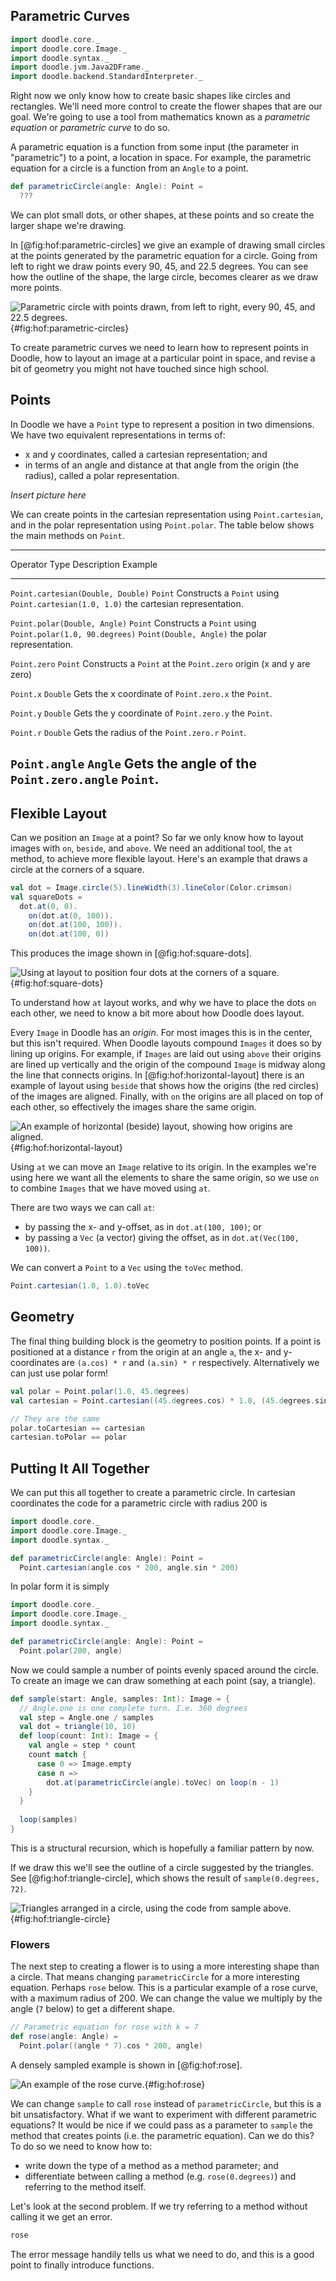 ## Parametric Curves

```scala mdoc:invisible
import doodle.core._
import doodle.core.Image._
import doodle.syntax._
import doodle.jvm.Java2DFrame._
import doodle.backend.StandardInterpreter._
```

Right now we only know how to create basic shapes like circles and rectangles.
We'll need more control to create the flower shapes that are our goal.
We're going to use a tool from mathematics known as a *parametric equation* or *parametric curve* to do so.

A parametric equation is a function from some input (the parameter in "parametric") to a point, a location in space.
For example, the parametric equation for a circle is a function from an `Angle` to a point.

```scala mdoc
def parametricCircle(angle: Angle): Point =
  ???
```

We can plot small dots, or other shapes, at these points and so create the larger shape we're drawing.

In [@fig:hof:parametric-circles] we give an example of drawing small circles at the points generated by the parametric equation for a circle. 
Going from left to right we draw points every 90, 45, and 22.5 degrees.
You can see how the outline of the shape, the large circle, becomes clearer as we draw more points.

![Parametric circle with points drawn, from left to right, every 90, 45, and 22.5 degrees.](src/pages/hof/parametric-circles.pdf+svg){#fig:hof:parametric-circles}

To create parametric curves we need to learn how to represent points in Doodle, how to layout an image at a particular point in space, and revise a bit of geometry you might not have touched since high school.


## Points

In Doodle we have a `Point` type to represent a position in two dimensions. We have two equivalent representations in terms of:

- x and y coordinates, called a cartesian representation; and
- in terms of an angle and distance at that angle from the origin (the radius), called a polar representation.

*Insert picture here*

We can create points in the cartesian representation using `Point.cartesian`, and in the polar representation using `Point.polar`. The table below shows the main methods on `Point`.

----------------------------------------------------------------------------------------------------------
Operator                            Type    Description                  Example
----------------------------------- ------- ---------------------------- ---------------------------------
`Point.cartesian(Double, Double)`   `Point` Constructs a `Point` using   `Point.cartesian(1.0, 1.0)`
                                            the cartesian
                                            representation.

`Point.polar(Double, Angle)`        `Point` Constructs a `Point` using   `Point.polar(1.0, 90.degrees)`
`Point(Double, Angle)`                      the polar representation. 

`Point.zero`                        `Point` Constructs a `Point` at the  `Point.zero`
                                            origin (x and y are zero)

`Point.x`                           `Double` Gets the x coordinate of    `Point.zero.x`
                                             the `Point`.

`Point.y`                           `Double` Gets the y coordinate of    `Point.zero.y`
                                             the `Point`.

`Point.r`                           `Double` Gets the radius of the      `Point.zero.r`
                                             `Point`.
                                             
`Point.angle`                       `Angle`  Gets the angle of the       `Point.zero.angle`
                                             `Point`.
-----------------------------------------------------------------------------------------------------------


## Flexible Layout

Can we position an `Image` at a point? 
So far we only know how to layout images with `on`, `beside`, and `above`.
We need an additional tool, the `at` method, to achieve more flexible layout.
Here's an example that draws a circle at the corners of a square.

```scala mdoc:silent
val dot = Image.circle(5).lineWidth(3).lineColor(Color.crimson)
val squareDots =
  dot.at(0, 0).
    on(dot.at(0, 100)).
    on(dot.at(100, 100)).
    on(dot.at(100, 0))
```

This produces the image shown in [@fig:hof:square-dots].

![Using `at` layout to position four dots at the corners of a square.](src/pages/hof/square-dots.pdf+svg){#fig:hof:square-dots}

To understand how `at` layout works, and why we have to place the dots `on` each other, we need to know a bit more about how Doodle does layout.

Every `Image` in Doodle has an *origin*.
For most images this is in the center, but this isn't required.
When Doodle layouts compound `Images` it does so by lining up origins.
For example, if `Images` are laid out using `above` their origins are lined up vertically and the origin of the compound `Image` is midway along the line that connects origins.
In [@fig:hof:horizontal-layout] there is an example of layout using `beside` that shows how the origins (the red circles) of the images are aligned.
Finally, with `on` the origins are all placed on top of each other, so effectively the images share the same origin.

![An example of horizontal (`beside`) layout, showing how origins are aligned.](src/pages/hof/horizontal-layout.pdf+svg){#fig:hof:horizontal-layout}

Using `at` we can move an `Image` relative to its origin.
In the examples we're using here we want all the elements to share the same origin, so we use `on` to combine `Images` that we have moved using `at`.

There are two ways we can call `at`:

 - by passing the x- and y-offset, as in `dot.at(100, 100)`; or
 - by passing a `Vec` (a vector) giving the offset, as in `dot.at(Vec(100, 100))`.
 
We can convert a `Point` to a `Vec` using the `toVec` method.

```scala mdoc
Point.cartesian(1.0, 1.0).toVec
```

## Geometry

The final thing building block is the geometry to position points.
If a point is positioned at a distance `r` from the origin at an angle `a`, the x- and y-coordinates are `(a.cos) * r` and `(a.sin) * r` respectively.
Alternatively we can just use polar form!

```scala mdoc
val polar = Point.polar(1.0, 45.degrees)
val cartesian = Point.cartesian((45.degrees.cos) * 1.0, (45.degrees.sin) * 1.0)

// They are the same
polar.toCartesian == cartesian
cartesian.toPolar == polar
```


## Putting It All Together

We can put this all together to create a parametric circle.
In cartesian coordinates the code for a parametric circle with radius 200 is

```scala mdoc:reset:invisible
import doodle.core._
import doodle.core.Image._
import doodle.syntax._
```
```scala mdoc:silent
def parametricCircle(angle: Angle): Point =
  Point.cartesian(angle.cos * 200, angle.sin * 200)
```

In polar form it is simply

```scala mdoc:reset:invisible
import doodle.core._
import doodle.core.Image._
import doodle.syntax._
```
```scala mdoc:silent
def parametricCircle(angle: Angle): Point =
  Point.polar(200, angle)
```

Now we could sample a number of points evenly spaced around the circle. To create an image we can draw something at each point (say, a triangle). 

```scala mdoc:silent
def sample(start: Angle, samples: Int): Image = {
  // Angle.one is one complete turn. I.e. 360 degrees
  val step = Angle.one / samples
  val dot = triangle(10, 10)
  def loop(count: Int): Image = {
    val angle = step * count
    count match {
      case 0 => Image.empty
      case n =>
        dot.at(parametricCircle(angle).toVec) on loop(n - 1)
    }
  }
  
  loop(samples)
}
```

This is a structural recursion, which is hopefully a familiar pattern by now.

If we draw this we'll see the outline of a circle suggested by the triangles.
See [@fig:hof:triangle-circle], which shows the result of `sample(0.degrees, 72)`.

![Triangles arranged in a circle, using the code from `sample` above.](src/pages/hof/triangle-circle.pdf+svg){#fig:hof:triangle-circle}

### Flowers

The next step to creating a flower is to using a more interesting shape than a circle. That means changing `parametricCircle` for a more interesting equation. 
Perhaps `rose` below.
This is a particular example of a rose curve, with a maximum radius of 200.
We can change the value we multiply by the angle (`7` below) to get a different shape.

```scala mdoc:silent
// Parametric equation for rose with k = 7
def rose(angle: Angle) =
  Point.polar((angle * 7).cos * 200, angle)
```

A densely sampled example is shown in [@fig:hof:rose].

![An example of the rose curve.](src/pages/hof/rose.pdf+svg){#fig:hof:rose}

We can change `sample` to call `rose` instead of `parametricCircle`, but this is a bit unsatisfactory. 
What if we want to experiment with different parametric equations? 
It would be nice if we could pass as a parameter to `sample` the method that creates points (i.e. the parametric equation). 
Can we do this? 
To do so we need to know how to:

- write down the type of a method as a method parameter; and
- differentiate between calling a method (e.g. `rose(0.degrees)`) and referring to the method itself. 

Let's look at the second problem. If we try referring to a method without calling it we get an error.

```scala mdoc:fail
rose
```

The error message handily tells us what we need to do, and this is a good point to finally introduce functions.
